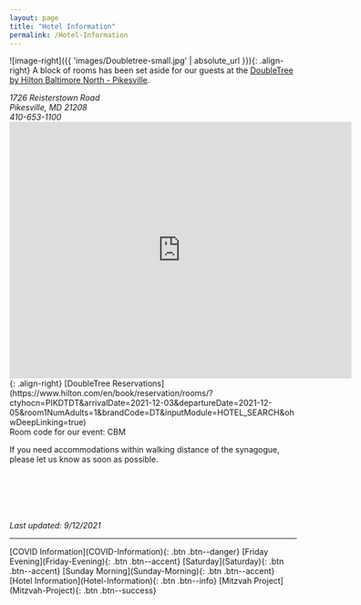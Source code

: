 ```yaml
---
layout: page
title: "Hotel Information"
permalink: /Hotel-Information
---
```

![image-right]({{ 'images/Doubletree-small.jpg' | absolute_url }}){: .align-right}
A block of rooms has been set aside for our guests at the [DoubleTree by Hilton Baltimore North - Pikesville](https://doubletree3.hilton.com/en/hotels/maryland/doubletree-by-hilton-hotel-baltimore-north-pikesville-PIKDTDT/index.html).

<address>
1726 Reisterstown Road <br /> Pikesville, MD 21208 <br /> 410-653-1100</address> 
<iframe src="https://www.google.com/maps/embed?pb=!1m18!1m12!1m3!1d3083.8337000699726!2d-76.73506604855919!3d39.38264077939816!2m3!1f0!2f0!3f0!3m2!1i1024!2i768!4f13.1!3m3!1m2!1s0x89c819fff9cb969b%3A0xf28af64b84a5bd2a!2sDoubleTree%20by%20Hilton%20Hotel%20Baltimore%20North%20-%20Pikesville!5e0!3m2!1sen!2sus!4v1631471431118!5m2!1sen!2sus" width="600" height="450" style="border:0;" allowfullscreen="" loading="lazy"></iframe>{: .align-right}
[DoubleTree Reservations](https://www.hilton.com/en/book/reservation/rooms/?ctyhocn=PIKDTDT&arrivalDate=2021-12-03&departureDate=2021-12-05&room1NumAdults=1&brandCode=DT&inputModule=HOTEL_SEARCH&ohwDeepLinking=true) <br /> 
Room code for our event: CBM

If you need accommodations within walking distance of the synagogue, please let us know as soon as possible.

<br /> <br /> <br /> <br />   
*Last updated: 9/12/2021*

<hr />
[COVID Information](COVID-Information){: .btn .btn--danger}
[Friday Evening](Friday-Evening){: .btn .btn--accent} 
[Saturday](Saturday){: .btn .btn--accent}
[Sunday Morning](Sunday-Morning){: .btn .btn--accent} 
[Hotel Information](Hotel-Information){: .btn .btn--info}
[Mitzvah Project](Mitzvah-Project){: .btn .btn--success}
